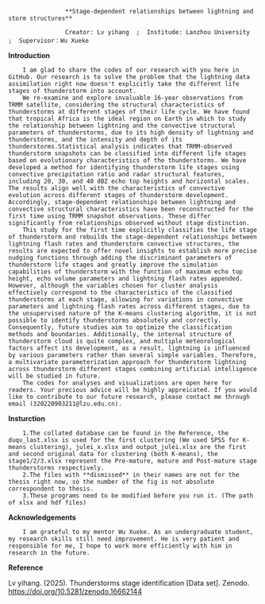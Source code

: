 					**Stage-dependent relationships between lightning and storm structures**

					Creator: Lv yihang  ;  Institude: Lanzhou University  ;  Supervisor：Wu Xueke

**Introduction**

  		I am glad to share the codes of our research with you here in GitHub. Our research is to solve the problem that the lightning data assimilation right now doesn't explicitly take the different life stages of thunderstorm into account. 
		We re-examine and explore invaluable 16-year observations from TRMM satellite, considering the structural characteristics of thunderstorms at different stages of their life cycle. We have found that tropical Africa is the ideal region on Earth in which to study the relationship between lightning and the convective structural parameters of thunderstorms, due to its high density of lightning and thunderstorms, and the intensity and depth of its thunderstorms.Statistical analysis indicates that TRMM-observed thunderstorm snapshots can be classified into different life stages based on evolutionary characteristics of the thunderstorms. We have developed a method for identifying thunderstorm life stages using convective precipitation ratio and radar structural features, including 20, 30, and 40 dBZ echo top heights and horizontal scales. The results align well with the characteristics of convective evolution across different stages of thunderstorm development. Accordingly, stage-dependent relationships between lightning and convective structural characteristics have been reconstructed for the first time using TRMM snapshot observations. These differ significantly from relationships observed without stage distinction.
	 	This study for the first time explicitly classifies the life stage of thunderstorm and rebuilds the stage-dependent relationships between lightning flash rates and thunderstorm convective structures, the results are expected to offer novel insights to establish more precise nudging functions through adding the discriminant parameters of thunderstorm life stages and greatly improve the simulation capabilities of thunderstorm with the function of maximum echo top height, echo volume parameters and lightning flash rates appended. However, although the variables chosen for cluster analysis effectively correspond to the characteristics of the classified thunderstorms at each stage, allowing for variations in convective parameters and lightning flash rates across different stages, due to the unsupervised nature of the K-means clustering algorithm, it is not possible to identify thunderstorms absolutely and correctly. Consequently, future studies aim to optimize the classification methods and boundaries. Additionally, the internal structure of thunderstorm cloud is quite complex, and multiple meteorological factors affect its development, as a result, lightning is influenced by various parameters rather than several simple variables. Therefore, a multivariate parameterization approach for thunderstorm lightning across thunderstorm different stages combining artificial intelligence will be studied in future.
	 	The codes for analyses and visualizations are open here for readers. Your precious advice will be highly appreicated. If you would like to contribute to our future research, please contact me through email (320220903211@lzu.edu.cn).
 					
**Insturction**

		1.The collated database can be found in the Reference, the duqu_last.xlsx is used for the first clustering (We used SPSS for K-means clustering), julei_x.xlsx and output_julei.xlsx are the first and second original data for clustering (both K-means), the stage1/2/3.xlsx represent the Pre-mature, mature and Post-mature stage thunderstorms respectively. 
		2.The files with **dismissed** in their names are not for the thesis right now, so the number of the fig is not absolute correspondent to thesis.
		3.These programs need to be modified before you run it. (The path of xlsx and hdf files)

**Acknowledgements**

		I am grateful to my mentor Wu Xueke. As an undergraduate student, my research skills still need improvement. He is very patient and responsible for me, I hope to work more efficiently with him in research in the future.

**Reference**

Lv yihang. (2025). Thunderstorms stage identification [Data set]. Zenodo. https://doi.org/10.5281/zenodo.16662144

